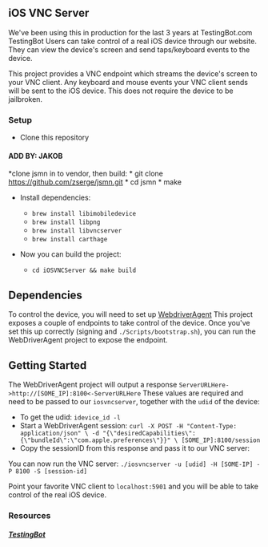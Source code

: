 ## iOS VNC Server

We've been using this in production for the last 3 years at TestingBot.com
TestingBot Users can take control of a real iOS device through our website.
They can view the device's screen and send taps/keyboard events to the device.

This project provides a VNC endpoint which streams the device's screen to your VNC client.
Any keyboard and mouse events your VNC client sends will be sent to the iOS device.
This does not require the device to be jailbroken.

### Setup

* Clone this repository

#### ADD BY: JAKOB
*clone jsmn in to vendor, then build:
	* git clone https://github.com/zserge/jsmn.git
	* cd jsmn
	* make

* Install dependencies:
	* `brew install libimobiledevice`
	* `brew install libpng`
	* `brew install libvncserver`
	* `brew install carthage`

* Now you can build the project:
	* `cd iOSVNCServer && make build`

## Dependencies
To control the device, you will need to set up [WebdriverAgent](https://github.com/appium/WebDriverAgent)
This project exposes a couple of endpoints to take control of the device.
Once you've set this up correctly (signing and `./Scripts/bootstrap.sh`), you can run the WebDriverAgent project to expose the endpoint.

## Getting Started
The WebDriverAgent project will output a response `ServerURLHere->http://[SOME_IP]:8100<-ServerURLHere`
These values are required and need to be passed to our `iosvncserver`, together with the `udid` of the device:

* To get the udid: `idevice_id -l`
* Start a WebDriverAgent session: `curl -X POST -H "Content-Type: application/json" \
-d "{\"desiredCapabilities\":{\"bundleId\":\"com.apple.preferences\"}}" \
[SOME_IP]:8100/session
`
* Copy the sessionID from this response and pass it to our VNC server:

You can now run the VNC server:
`./iosvncserver -u [udid] -H [SOME-IP] -P 8100 -S [session-id]`

Point your favorite VNC client to `localhost:5901` and you will be able to take control of the real iOS device.

### Resources
##### [TestingBot](https://testingbot.com/)
